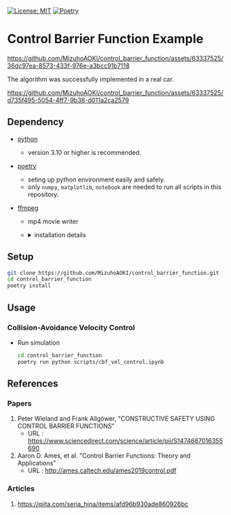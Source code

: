 [![License: MIT](https://img.shields.io/badge/License-MIT-blue.svg)](https://opensource.org/licenses/MIT)
[![Poetry](https://img.shields.io/endpoint?url=https://python-poetry.org/badge/v0.json)](https://python-poetry.org/)

# Control Barrier Function Example

<!-- https://github.com/MizuhoAOKI/control_barrier_function/assets/63337525/e6407a02-2b1f-4b04-bbc4-0cb408916f30 -->
https://github.com/MizuhoAOKI/control_barrier_function/assets/63337525/36dc97ea-8573-433f-976e-a3bcc91b7118

The algorithm was successfully implemented in a real car.

https://github.com/MizuhoAOKI/control_barrier_function/assets/63337525/d735f495-5054-4ff7-9b38-d011a2ca2579

## Dependency

- [python](https://www.python.org/)
  - version 3.10 or higher is recommended.

- [poetry](https://python-poetry.org/)
  - seting up python environment easily and safely.
  - only `numpy`, `matplotlib`, `notebook` are needed to run all scripts in this repository.

- [ffmpeg](https://ffmpeg.org/)
  - mp4 movie writer
  - <details>
    <summary>installation details</summary>

    - For Ubuntu Users
        - `sudo apt-get update`
        - `sudo apt-get -y install ffmpeg`
    - For Windows Users
        - Install [scoop](https://scoop.sh/)
        - `scoop install ffmpeg`
    - For macOS Users
        - Install [homebrew](https://brew.sh/)
        - `brew install ffmpeg`
    - Check the official website if necessary
        - https://ffmpeg.org/

    </details>

## Setup
```sh
git clone https://github.com/MizuhoAOKI/control_barrier_function.git
cd control_barrier_function
poetry install
```

## Usage

### Collision-Avoidance Velocity Control
- Run simulation
    ```sh
    cd control_barrier_function
    poetry run python scripts/cbf_vel_control.ipynb
    ```


## References

### Papers
1. Peter Wieland and Frank Allgöwer, "CONSTRUCTIVE SAFETY USING CONTROL BARRIER FUNCTIONS"
    - URL : https://www.sciencedirect.com/science/article/pii/S1474667016355690
1. Aaron D. Ames, et al. "Control Barrier Functions: Theory and Applications"
    - URL : http://ames.caltech.edu/ames2019control.pdf

### Articles
1. https://qiita.com/seria_hina/items/afd96b930ade860926bc
